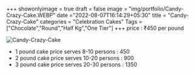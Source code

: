 +++
showonlyimage = true
draft = false
image = "img/portfolio/Candy-Crazy-Cake.WEBP"
date ="2022-08-07T16:14:29+05:30"
title = "Candy-Crazy-Cake"
categories = "Celebration Cakes"
Tags = ["Chocolate","Round","Half Kg","One Tier"]
+++
price : ₹450 per pound
<!--more-->
![Candy-Crazy-Cake](/img/portfolio/Candy-Crazy-Cake.WEBP)
* 1 pound cake price serves 8-10 persons : 450
* 2 pound cake price serves 10-20 persons : 900
* 3 pound cake price serves 20-30 persons : 1350
